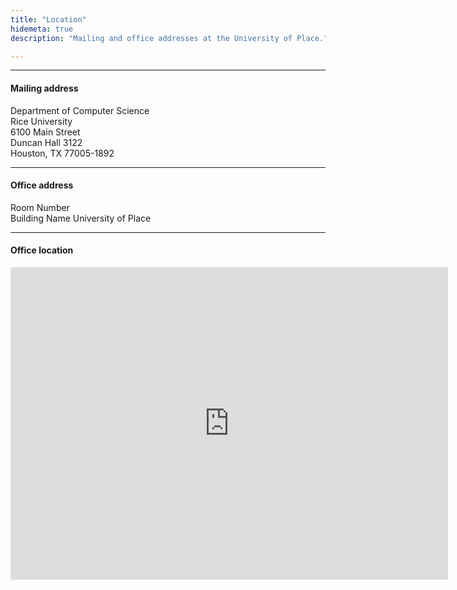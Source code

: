```yaml
---
title: "Location"
hidemeta: true
description: "Mailing and office addresses at the University of Place."

---
```


---

#### Mailing address

Department of Computer Science \
Rice University \
6100 Main Street \
Duncan Hall 3122 \
Houston, TX 77005-1892

---

#### Office address

Room Number  
Building Name 
University of Place

---

#### Office location

<iframe src="https://www.google.com/maps/place/Duncan+Hall/@29.7185258,-95.403202,17z/data=!4m10!1m2!2m1!1sDepartment+of+Computer+Science+Rice+University+6100+Main+Street+Duncan+Hall+3122+Houston,+TX+77005-1892!3m6!1s0x8640c07ea908bc75:0x1cccdf7e41bbd95e!8m2!3d29.7204417!4d-95.3986348!15sCmdEZXBhcnRtZW50IG9mIENvbXB1dGVyIFNjaWVuY2UgUmljZSBVbml2ZXJzaXR5IDYxMDAgTWFpbiBTdHJlZXQgRHVuY2FuIEhhbGwgMzEyMiBIb3VzdG9uLCBUWCA3NzAwNS0xODkykgEVdW5pdmVyc2l0eV9kZXBhcnRtZW504AEA!16s%2Fg%2F1q5btlbx3?entry=ttu" width="700" height="500" style="border:0;" allowfullscreen="" loading="lazy"></iframe>


